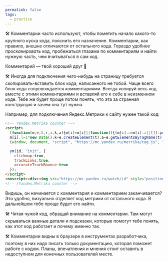 ```yaml
---
permalink: false
tags:
  - practice
---
```

🛠 Комментарии часто используют, чтобы пометить начало какого-то крупного куска кода, пояснить его назначение. Комментарии, как правило, внешне отличаются от остального кода. Гораздо удобнее _просканировать_ код, пробежаться глазами по комментариям и найти нужную часть, чем вчитываться в сам код.

Комментарий — твой хороший друг 🤝

🛠 Иногда для подключения чего-нибудь на страницу требуется скопировать-вставить блок кода, написанного не тобой. Чаще всего блок кода сопровождается комментариями. Всегда копируй весь код вместе с этими комментариями и вставляй его к себе в неизменном коде. Тебе же будет проще потом понять, что эта за странная конструкция и зачем она тут нужна.

Например, для подключения Яндекс.Метрики к сайту нужен такой код:

```html
<!-- Yandex.Metrika counter -->
<script>
  (function(m,e,t,r,i,k,a){m[i]=m[i]||function(){(m[i].a=m[i].a||[]).push(arguments)};
  m[i].l=1*new Date();k=e.createElement(t),a=e.getElementsByTagName(t)[0],k.async=1,k.src=r,a.parentNode.insertBefore(k,a)})
  (window, document, "script", "https://mc.yandex.ru/metrika/tag.js", "ym");

  ym(id, "init", {
    clickmap:true,
    trackLinks:true,
    accurateTrackBounce:true
  });
</script>
<noscript><div><img src="https://mc.yandex.ru/watch/id" style="position:absolute; left:-9999px;" alt=""></div></noscript>
<!-- /Yandex.Metrika counter -->
```

Видишь, он начинается с комментария и комментарием заканчивается? Это удобно, визуально отделяет код метрики от остального кода. В дальнейшем тебе проще будет его найти.

🛠 Читая чужой код, обращай внимание на комментарии. Там могут скрываться важные детали и подсказки, которые помогут тебе понять, как этот код работает и почему именно так.

🛠 Комментарии видны в браузере в инструментах разработчика, поэтому в них надо писать только документацию, которая поможет работе с кодом. Планы, впечатления и мнения стоит оставить в недоступном для конечных пользователей месте.
